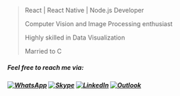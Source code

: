 
 > <p>React | React Native | Node.js Developer<p/>
 > <p>Computer Vision and Image Processing enthusiast<p/>
 > <p>Highly skilled in Data Visualization<p/>
 > <p>Married to C<p/>

  <h5>Feel free to reach me via:<h5/>
<a href="https://api.whatsapp.com/send?phone=21696599024"><img src="https://img.shields.io/badge/WhatsApp-25D366?style=for-the-badge&logo=whatsapp&logoColor=white" alt="WhatsApp"/></a>
<a href="https://join.skype.com/invite/Ch9LwyxTi2RP"><img src="https://img.shields.io/badge/Skype-00AFF0?style=for-the-badge&logo=skype&logoColor=white" alt="Skype"/></a>
<a href="https://www.linkedin.com/in/othmendaghrour/"><img src="https://img.shields.io/badge/LinkedIn-0077B5?style=for-the-badge&logo=linkedin&logoColor=white" alt="LinkedIn"/></a>
<a href="mailto:othmen.daghrour@hotmail.com"><img src="https://img.shields.io/badge/Microsoft_Outlook-0078D4?style=for-the-badge&logo=microsoft-outlook&logoColor=white" alt="Outlook"/></a>
  
